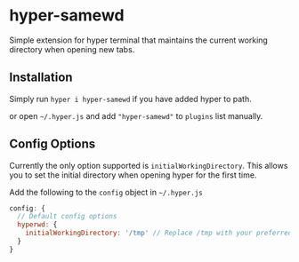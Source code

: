 # hyper-samewd

Simple extension for hyper terminal that maintains the current working directory when opening new tabs.

## Installation

Simply run `hyper i hyper-samewd` if you have added hyper to path.

or open `~/.hyper.js` and add `"hyper-samewd"` to `plugins` list manually.

## Config Options

Currently the only option supported is `initialWorkingDirectory`. This allows you to set the initial directory when opening hyper for the first time.

Add the following to the `config` object in `~/.hyper.js`

```javascript
config: {
  // Default config options
  hyperwd: {
    initialWorkingDirectory: '/tmp' // Replace /tmp with your preferred working directory
  }
}
```
